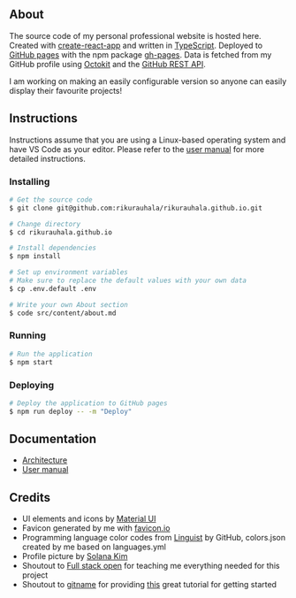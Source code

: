 ## About

The source code of my personal professional website is hosted here. Created with [create-react-app](https://create-react-app.dev/docs/adding-typescript/) and written in [TypeScript](https://www.typescriptlang.org/). Deployed to [GitHub pages](https://pages.github.com/) with the npm package [gh-pages](https://github.com/tschaub/gh-pages). Data is fetched from my GitHub profile using [Octokit](https://github.com/octokit/octokit.js) and the [GitHub REST API](https://docs.github.com/en/rest).

I am working on making an easily configurable version so anyone can easily display their favourite projects!

## Instructions

Instructions assume that you are using a Linux-based operating system and have VS Code as your editor. Please refer to the [user manual](documentation/manual.md) for more detailed instructions.

### Installing

```bash
# Get the source code
$ git clone git@github.com:rikurauhala/rikurauhala.github.io.git

# Change directory
$ cd rikurauhala.github.io

# Install dependencies
$ npm install

# Set up environment variables
# Make sure to replace the default values with your own data
$ cp .env.default .env

# Write your own About section
$ code src/content/about.md
```

### Running

```bash
# Run the application
$ npm start
```

### Deploying

```bash
# Deploy the application to GitHub pages
$ npm run deploy -- -m "Deploy"
```

## Documentation

- [Architecture](documentation/architecture.md)
- [User manual](documentation/manual.md)

## Credits

- UI elements and icons by [Material UI](https://mui.com/)  
- Favicon generated by me with [favicon.io](https://favicon.io/favicon-generator/)  
- Programming language color codes from [Linguist](https://github.com/github/linguist/blob/master/lib/linguist/languages.yml) by GitHub, colors.json created by me based on languages.yml
- Profile picture by [Solana Kim](https://github.com/Solanakim)
- Shoutout to [Full stack open](https://fullstackopen.com/en/) for teaching me everything needed for this project
- Shoutout to [gitname](https://github.com/gitname) for providing [this](https://github.com/gitname/react-gh-pages#readme) great tutorial for getting started
